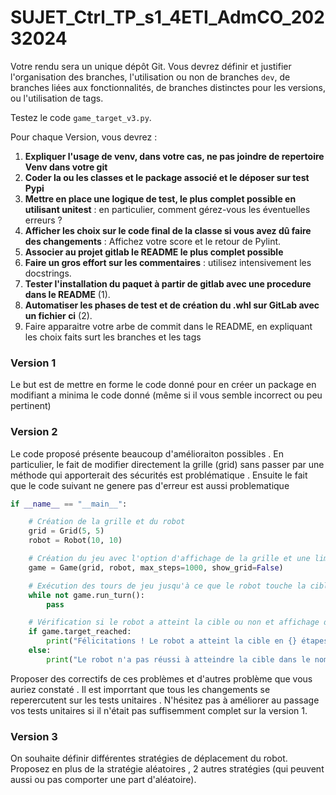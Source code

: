# SUJET_Ctrl_TP_s1_4ETI_AdmCO_20232024

Votre rendu sera un unique dépôt Git. Vous devrez définir et justifier l'organisation des branches, l'utilisation ou non de branches `dev`, de branches liées aux fonctionnalités, de branches distinctes pour les versions, ou l'utilisation de tags.


Testez le code `game_target_v3.py`. 

Pour chaque Version, vous devrez :

1. **Expliquer l'usage de venv, dans votre cas, ne pas joindre de repertoire Venv dans votre git**
2. **Coder la ou les classes et le package associé et le déposer sur test Pypi**
1. **Mettre en place une logique de test, le plus complet possible en utilisant unitest** : en particulier, comment gérez-vous les éventuelles erreurs ?
1. **Afficher les choix sur le code final de la classe si vous avez dû faire des changements** :  Affichez votre score et le retour de Pylint.
2. **Associer au projet gitlab le README le plus complet possible**
1. **Faire un gros effort sur les commentaires** : utilisez intensivement les docstrings.
1. **Tester l'installation du paquet à partir de gitlab avec une procedure dans le README** (1).
1. **Automatiser les phases de test et de création du .whl sur GitLab avec un fichier ci** (2).
1. Faire apparaitre votre arbe de commit dans le README, en expliquant les choix faits surt les branches et les tags


### Version 1

Le but est de mettre en forme le code donné pour en créer un package en modifiant a minima le code donné (même si il vous semble incorrect ou peu pertinent)

### Version 2

Le code proposé présente beaucoup d'amélioraiton possibles . En particulier, le fait de modifier directement la grille (grid) sans passer par une méthode qui apporterait des sécurités est problématique . 
Ensuite le fait que le  code suivant ne genere pas d'erreur est aussi problematique 
```python
if __name__ == "__main__":

    # Création de la grille et du robot
    grid = Grid(5, 5)
    robot = Robot(10, 10)

    # Création du jeu avec l'option d'affichage de la grille et une limite d'étapes
    game = Game(grid, robot, max_steps=1000, show_grid=False)

    # Exécution des tours de jeu jusqu'à ce que le robot touche la cible ou que la limite d'étapes soit dépassée
    while not game.run_turn():
        pass

    # Vérification si le robot a atteint la cible ou non et affichage du message approprié
    if game.target_reached:
        print("Félicitations ! Le robot a atteint la cible en {} étapes.".format(game.steps))
    else:
        print("Le robot n'a pas réussi à atteindre la cible dans le nombre maximum d'étapes.")
```
Proposer des correctifs de ces problèmes et d'autres problème que vous auriez constaté . Il est imporrtant que tous les changements se reperercutent sur les tests unitaires . N'hésitez pas à améliorer au passage vos tests unitaires si il n'était pas suffisemment complet sur la version 1.

### Version 3

On souhaite définir différentes stratégies de déplacement du robot. Proposez en plus de la stratégie aléatoires , 2 autres stratégies (qui peuvent aussi ou pas comporter une part d'aléatoire). 



